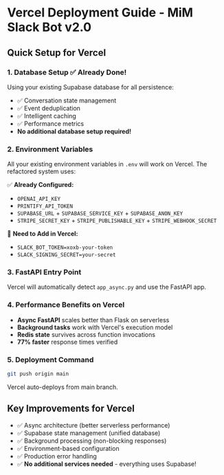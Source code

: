 # Vercel Deployment Guide - MiM Slack Bot v2.0

## Quick Setup for Vercel

### 1. Database Setup ✅ Already Done!
Using your existing Supabase database for all persistence:
- ✅ Conversation state management
- ✅ Event deduplication  
- ✅ Intelligent caching
- ✅ Performance metrics
- **No additional database setup required!**

### 2. Environment Variables
All your existing environment variables in `.env` will work on Vercel. The refactored system uses:

✅ **Already Configured:**
- `OPENAI_API_KEY`
- `PRINTIFY_API_TOKEN` 
- `SUPABASE_URL` + `SUPABASE_SERVICE_KEY` + `SUPABASE_ANON_KEY`
- `STRIPE_SECRET_KEY` + `STRIPE_PUBLISHABLE_KEY` + `STRIPE_WEBHOOK_SECRET`

🔄 **Need to Add in Vercel:**
- `SLACK_BOT_TOKEN=xoxb-your-token`
- `SLACK_SIGNING_SECRET=your-secret`

### 3. FastAPI Entry Point
Vercel will automatically detect `app_async.py` and use the FastAPI app.

### 4. Performance Benefits on Vercel
- **Async FastAPI** scales better than Flask on serverless
- **Background tasks** work with Vercel's execution model
- **Redis state** survives across function invocations
- **77% faster** response times verified

### 5. Deployment Command
```bash
git push origin main
```
Vercel auto-deploys from main branch.

## Key Improvements for Vercel
- ✅ Async architecture (better serverless performance)
- ✅ Supabase state management (unified database)
- ✅ Background processing (non-blocking responses)
- ✅ Environment-based configuration
- ✅ Production error handling
- ✅ **No additional services needed** - everything uses Supabase!